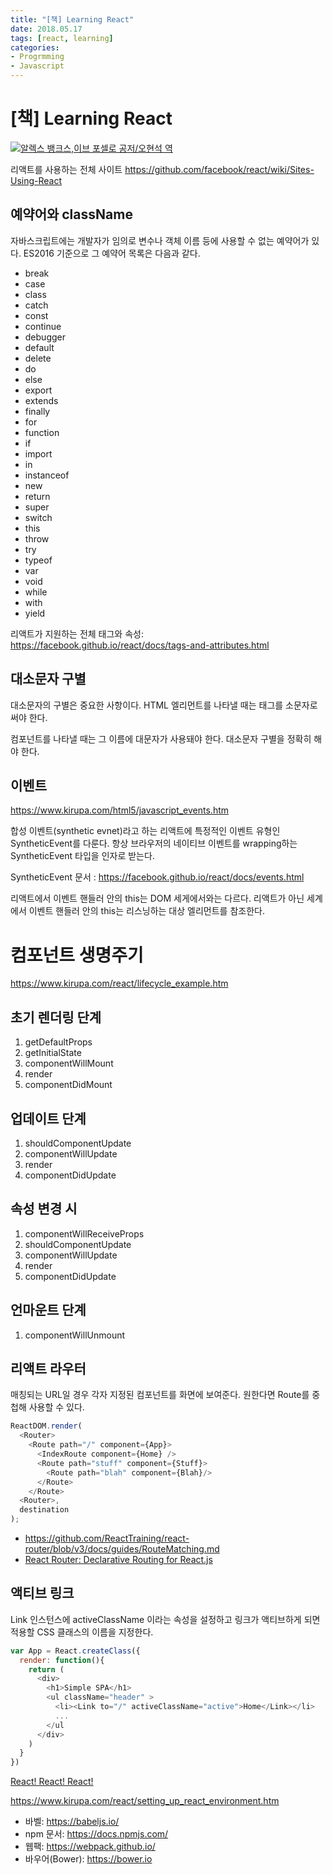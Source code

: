 ```yaml
---
title: "[책] Learning React"
date: 2018.05.17
tags: [react, learning]
categories:
- Progrmming
- Javascript
---
```


# [책] Learning React


[![](http://image.yes24.com/goods/58543289/66x96)알렉스 뱅크스,이브 포셀로 공저/오현석 역](http://blog.yes24.com/lib/adon/View.aspx?blogid=9654534&goodsno=58543289&idx=25562&ADON_TYPE=B&regs=b)

리액트를 사용하는 전체 사이트 
<https://github.com/facebook/react/wiki/Sites-Using-React>

## 예약어와 className

자바스크립트에는 개발자가 임의로 변수나 객체 이름 등에 사용할 수 없는 예약어가 있다. ES2016 기준으로 그 예약어 목록은 다음과 같다.

- break 
- case
- class
- catch
- const
- continue
- debugger
- default
- delete
- do
- else
- export
- extends
- finally
- for 
- function
- if
- import
- in
- instanceof
- new
- return
- super
- switch
- this
- throw
- try
- typeof
- var
- void
- while
- with
- yield

리액트가 지원하는 전체 태그와 속성: https://facebook.github.io/react/docs/tags-and-attributes.html 

## 대소문자 구별

대소문자의 구별은 중요한 사항이다.
HTML 엘리먼트를 나타낼 때는 태그를 소문자로 써야 한다.

컴포넌트를 나타낼 때는 그 이름에 대문자가 사용돼야 한다. 
대소문자 구별을 정확히 해야 한다.

## 이벤트

https://www.kirupa.com/html5/javascript_events.htm

합성 이벤트(synthetic evnet)라고 하는 리액트에 특정적인 이벤트 유형인 SyntheticEvent를 다룬다.
항상 브라우저의 네이티브 이벤트를 wrapping하는 SyntheticEvent 타입을 인자로 받는다.

SyntheticEvent 문서 : https://facebook.github.io/react/docs/events.html

리액트에서 이벤트 핸들러 안의 this는 DOM 세게에서와는 다르다. 리액트가 아닌 세계에서 이벤트 핸들러 안의 this는 리스닝하는 대상 엘리먼트를 참조한다.

# 컴포넌트 생명주기

https://www.kirupa.com/react/lifecycle_example.htm

## 초기 렌더링 단계

1. getDefaultProps
2. getInitialState
3. componentWillMount
4. render
5. componentDidMount

## 업데이트 단계

1. shouldComponentUpdate
2. componentWillUpdate
3. render
4. componentDidUpdate

## 속성 변경 시

1. componentWillReceiveProps
2. shouldComponentUpdate
3. componentWillUpdate
4. render
5. componentDidUpdate

## 언마운트 단계

1. componentWillUnmount



## 리액트 라우터

매칭되는 URL일 경우 각자 지정된 컴포넌트를 화면에 보여준다.
원한다면 Route를 중첩해 사용할 수 있다.

```javascript
ReactDOM.render(
  <Router>
    <Route path="/" component={App}>
      <IndexRoute component={Home} />
      <Route path="stuff" component={Stuff}>
        <Route path="blah" component={Blah}/>
      </Route>
    </Route>
  <Router>,
  destination    
);
```

- https://github.com/ReactTraining/react-router/blob/v3/docs/guides/RouteMatching.md
- [React Router: Declarative Routing for React.js](https://reacttraining.com/react-router/web/guides/philosophy)

## 액티브 링크

Link 인스턴스에 activeClassName 이라는 속성을 설정하고 링크가 액티브하게 되면 적용할 CSS 클래스의 이름을 지정한다.

```javascript
var App = React.createClass({
  render: function(){
    return (
      <div>
        <h1>Simple SPA</h1>
        <ul className="header" >
          <li><Link to="/" activeClassName="active">Home</Link></li>
          ...
        </ul
      </div>
    )
  }
})
```

[React! React! React!](https://www.kirupa.com/react/examples/todo.htm)

https://www.kirupa.com/react/setting_up_react_environment.htm

- 바벨: https://babeljs.io/
- npm 문서: https://docs.npmjs.com/
- 웹팩: https://webpack.github.io/
- 바우어(Bower): https://bower.io
